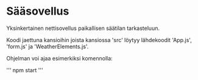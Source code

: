 Sääsovellus
===========
Yksinkertainen nettisovellus paikallisen säätilan tarkasteluun.

Koodi jaettuna kansioihin joista kansiossa 'src' löytyy lähdekoodit 'App.js', 'form.js' ja 'WeatherElements.js'.

Ohjelman voi ajaa esimerkiksi komennolla:

'''
npm start
'''